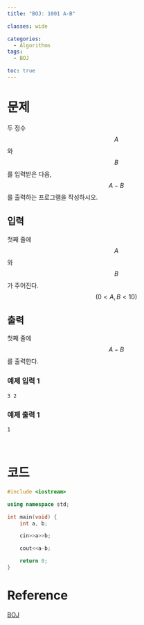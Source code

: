 ```yaml
---
title: "BOJ: 1001 A-B"

classes: wide

categories:
  - Algorithms
tags:
  - BOJ

toc: true
---
```


# 문제

두 정수 $$A$$와 $$B$$를 입력받은 다음, $$A - B$$를 출력하는 프로그램을 작성하시오.

## 입력

첫째 줄에 $$A$$와 $$B$$가 주어진다. $$(0 < A, B < 10)$$

## 출력

첫째 줄에 $$A - B$$를 출력한다.

### 예제 입력 1

```shell
3 2
```

### 예제 출력 1

```shell
1
```

<br/>

# 코드

```cpp
#include <iostream>

using namespace std;

int main(void) {
    int a, b;

    cin>>a>>b;

    cout<<a-b;

    return 0;
}
```

# Reference

[BOJ](https://www.acmicpc.net/problem/1001)
